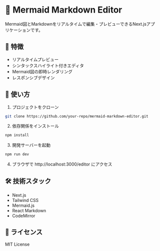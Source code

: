 # 🎨 Mermaid Markdown Editor

Mermaid図とMarkdownをリアルタイムで編集・プレビューできるNext.jsアプリケーションです。

## 🚀 特徴

- リアルタイムプレビュー
- シンタックスハイライト付きエディタ
- Mermaid図の即時レンダリング
- レスポンシブデザイン

## 🚀 使い方

1. プロジェクトをクローン
```bash
git clone https://github.com/your-repo/mermaid-markdown-editor.git
```

2. 依存関係をインストール
```bash
npm install
```

3. 開発サーバーを起動
```bash
npm run dev
```

4. ブラウザで http://localhost:3000/editor にアクセス

## 🛠 技術スタック

- Next.js
- Tailwind CSS
- Mermaid.js
- React Markdown
- CodeMirror

## 📄 ライセンス

MIT License
